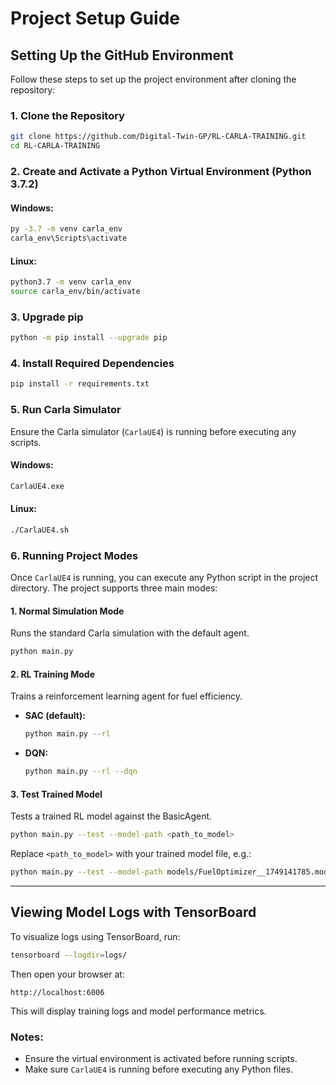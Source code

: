# Project Setup Guide

## Setting Up the GitHub Environment

Follow these steps to set up the project environment after cloning the repository:

### 1. Clone the Repository

```sh
git clone https://github.com/Digital-Twin-GP/RL-CARLA-TRAINING.git
cd RL-CARLA-TRAINING
```

### 2. Create and Activate a Python Virtual Environment (Python 3.7.2)

#### Windows:
```sh
py -3.7 -m venv carla_env
carla_env\Scripts\activate
```

#### Linux:
```sh
python3.7 -m venv carla_env
source carla_env/bin/activate
```

### 3. Upgrade pip

```sh
python -m pip install --upgrade pip
```

### 4. Install Required Dependencies

```sh
pip install -r requirements.txt
```

### 5. Run Carla Simulator

Ensure the Carla simulator (`CarlaUE4`) is running before executing any scripts.

#### Windows:
```sh
CarlaUE4.exe
```

#### Linux:
```sh
./CarlaUE4.sh
```

### 6. Running Project Modes

Once `CarlaUE4` is running, you can execute any Python script in the project directory. The project supports three main modes:

#### 1. Normal Simulation Mode

Runs the standard Carla simulation with the default agent.

```sh
python main.py
```

#### 2. RL Training Mode

Trains a reinforcement learning agent for fuel efficiency.

- **SAC (default):**
  ```sh
  python main.py --rl
  ```
- **DQN:**
  ```sh
  python main.py --rl --dqn
  ```

#### 3. Test Trained Model

Tests a trained RL model against the BasicAgent.

```sh
python main.py --test --model-path <path_to_model>
```
Replace `<path_to_model>` with your trained model file, e.g.:
```sh
python main.py --test --model-path models/FuelOptimizer__1749141785.model
```

---

## Viewing Model Logs with TensorBoard

To visualize logs using TensorBoard, run:

```sh
tensorboard --logdir=logs/
```

Then open your browser at:

```
http://localhost:6006
```

This will display training logs and model performance metrics.

### Notes:
- Ensure the virtual environment is activated before running scripts.
- Make sure `CarlaUE4` is running before executing any Python files.